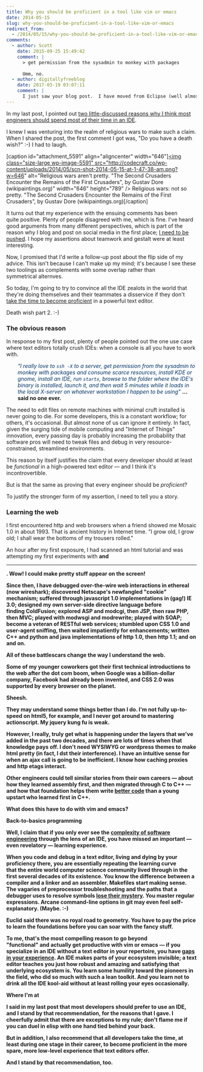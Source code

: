 ```yaml
---
title: Why you should be proficient in a tool like vim or emacs
date: 2014-05-15
slug: why-you-should-be-proficient-in-a-tool-like-vim-or-emacs
redirect_from:
  - /2014/05/15/why-you-should-be-proficient-in-a-tool-like-vim-or-emacs
comments:
  - author: Scott
    date: 2015-09-25 15:49:42
    comment: |
      > get permission from the sysadmin to monkey with packages 
      
      Umm, no.
  - author: digitallyfreeblog
    date: 2017-03-19 03:07:11
    comment: |
      I just saw your blog post.  I have moved from Eclipse (well almost ) to Emacs for Python programming.  I stress the word Python, because for Java I think Eclipse still rocks.  But for all other reasons you rightly mentioned, plus the fact that now Emacs is also kind of IDE, auto completion, intelisence, code highlighting, Project system through plugins, integration with things like git and on and on.  I always knew that this potential existed at least in Emacs.  So I always kept my touch on Emacs.  And now it pays off.
---
```

In my last post, I pointed out <a title="Why you should use an IDE instead of vim or emacs" href="why-you-should-use-an-ide-instead-of-vim-or-emacs.md">two little-discussed reasons why I think most engineers should spend most of their time in an IDE</a>.

I knew I was venturing into the realm of religious wars to make such a claim. When I shared the post, the first comment I got was, "Do you have a death wish?" :-) I had to laugh.

[caption id="attachment_5591" align="aligncenter" width="646"]<a href="http://uploads0.wikipaintings.org/images/gustave-dore/the-army-of-the-second-crusade-find-the-remains-of-the-soldiers-of-the-first-crusade-1877.jpg"><img class="size-large wp-image-5591" src="http://codecraft.co/wp-content/uploads/2014/05/scn-shot-2014-05-15-at-1-47-38-am.png?w=646" alt="Religious wars aren't pretty. "The Second Crusaders Encounter the Remains of the First Crusaders", by Gustav Dore (wikipaintings.org)" width="646" height="789" /></a> Religious wars: not so pretty. "The Second Crusaders Encounter the Remains of the First Crusaders", by Gustav Dore (wikipaintings.org)[/caption]

It turns out that my experience with the ensuing comments has been quite positive. Plenty of people disagreed with me, which is fine. I've heard good arguments from many different perspectives, which is part of the reason why I blog and post on social media in the first place; <a title="Humility" href="humility.md">I need to be pushed</a>. I hope my assertions about teamwork and gestalt were at least interesting.

Now, I promised that I'd write a follow-up post about the flip side of my advice. This isn't because I can't make up my mind; it's because I see these two toolings as complements with some overlap rather than symmetrical alternves.

So today, I'm going to try to convince all the IDE zealots in the world that they're doing themselves and their teammates a disservice if they don't <a title="Julie Jones: Learn voraciously." href="julie-jones-learn-voraciously.md">take the time to become proficient</a> in a powerful text editor.

Death wish part 2. :-)
<h3>The obvious reason</h3>
In response to my first post, plenty of people pointed out the one use case where text editors totally crush IDEs: when a console is all you have to work with.
<p style="padding-left:30px;"><span style="color:#003366;"><em>"I really love to <code>ssh -X</code> to a server, get permission from the sysadmin to monkey with packages and consume scarce resources, install KDE or gnome, install an IDE, run <code>startx</code>, browse to the folder where the IDE's binary is installed, launch it, and then wait 5 minutes while it loads in the local X-server on whatever workstation I happen to be using"</em> </span><strong>... said no one ever.</strong></p>
The need to edit files on remote machines with minimal cruft installed is never going to die. For some developers, this is a constant workflow; for others, it's occasional. But almost none of us can ignore it entirely. In fact, given the surging tide of mobile computing and "Internet of Things" innovation, every passing day is probably increasing the probability that software pros will need to tweak files and debug in very resource-constrained, streamlined environments.

This reason by itself justifies the claim that every developer should at least be <em>functional</em> in a high-powered text editor &mdash; and I think it's incontrovertible.

But is that the same as proving that every engineer should be <em>proficient</em>?

To justify the stronger form of my assertion, I need to tell you a story.
<h3>Learning the web</h3>
I first encountered http and web browsers when a friend showed me Mosaic 1.0 in about 1993. That is ancient history in Internet time. "I grow old, I grow old; I shall wear the bottoms of my trousers rolled."

An hour after my first exposure, I had scanned an html tutorial and was attempting my first experiments with <code><b></code> and <code><hr></code>. Wow! I could make pretty stuff appear on the screen!

Since then, I have debugged over-the-wire web interactions in ethereal (now wireshark); discovered Netscape's newfangled "cookie" mechanism; suffered through javascript 1.0 implementations in (gag!) IE 3.0; designed my own server-side directive language before finding ColdFusion; explored ASP and modcgi, then JSP, then raw PHP, then MVC; played with modwsgi and modrewrite; played with SOAP; become a veteran of RESTful web services; stumbled upon CSS 1.0 and user-agent sniffing, then waited impatiently for enhancements; written C++ and python and java implementations of http 1.0, then http 1.1; and on and on.

All of these battlescars change the way I understand the web.

Some of my younger coworkers got their first technical introductions to the web after the dot com boom, when Google was a billion-dollar company, Facebook had already been invented, and CSS 2.0 was supported by every browser on the planet.

Sheesh.

They may understand some things better than I do. I'm not fully up-to-speed on html5, for example, and I never got around to mastering actionscript. My jquery kung fu is weak.

However, I really, truly get what is happening under the layers that we've added in the past two decades, and there are lots of times when that knowledge pays off. I don't need WYSIWYG or wordpress themes to make html pretty (in fact, I dst their interference). I have an intuitive sense for when an ajax call is going to be inefficient. I know how caching proxies and http etags interact.

Other engineers could tell similar stories from their own careers &mdash; about how they learned assembly first, and then migrated through C to C++ &mdash; and how that foundation helps them write <a title="What Is “Good Code”?" href="what-is-good-code.md">better code</a> than a young upstart who learned first in C++.

What does this have to do with vim and emacs?

<strong>Back-to-basics programming</strong>

Well, I claim that if you only ever see the <a title="The Power of Simplicity" href="the-power-of-simplicity.md">complexity of software engineering</a> through the lens of an IDE, you have missed an important &mdash; even revelatory &mdash; learning experience.

When you code and debug in a text editor, living and dying by your proficiency there, you are essentially repeating the learning curve that the entire world computer science community lived through in the first several decades of its existence. You know the difference between a compiler and a linker and an assembler. Makefiles start making sense. The vagaries of preprocessor troubleshooting and the paths that a debugger uses to resolve symbols <a title="Why Mental Models Matter" href="why-mental-models-matter.md">lose their mystery</a>. You master regular expressions. Arcane command-line options in git may even feel self-explanatory. (Maybe. :-)

Euclid said there was no royal road to geometry. You have to pay the price to learn the foundations before you can soar with the fancy stuff.

To me, that's the most compelling reason to go beyond "functional" and actually get productive with vim or emacs &mdash; if you specialize in an IDE without a text editor in your repertoire, you have <a title="On SEPs, Squirrels, and Meta Questions" href="on-seps-squirrels-and-meta-questions.md">gaps in your experience</a>. An IDE makes parts of your ecosystem invisible; a text editor teaches you just how robust and amazing and satisfying that underlying ecosystem is. You learn some humility toward the pioneers in the field, who did so much with such a lean toolkit. And you learn not to drink all the IDE kool-aid without at least rolling your eyes occasionally.

<strong>Where I'm at</strong>

I said in my last post that most developers should prefer to use an IDE, and I stand by that recommendation, for the reasons that I gave. I cheerfully admit that there are exceptions to my rule; don't flame me if you can duel in elisp with one hand tied behind your back.

But in addition, I also recommend that all developers take the time, at least during one stage in their career, to become proficient in the more spare, more low-level experience that text editors offer.

And I stand by that recommendation, too.
